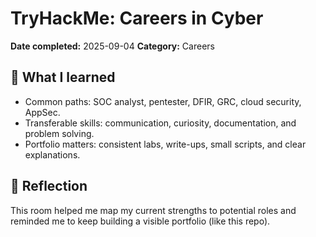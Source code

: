 # TryHackMe: Careers in Cyber

**Date completed:** 2025-09-04 
**Category:** Careers

## 🔑 What I learned
- Common paths: SOC analyst, pentester, DFIR, GRC, cloud security, AppSec.
- Transferable skills: communication, curiosity, documentation, and problem solving.
- Portfolio matters: consistent labs, write-ups, small scripts, and clear explanations.

## 🧠 Reflection
This room helped me map my current strengths to potential roles and reminded me to keep building a visible portfolio (like this repo).
